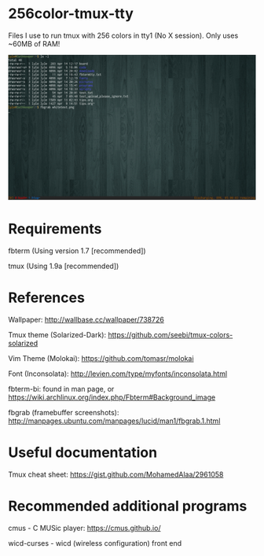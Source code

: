 256color-tmux-tty
=================

Files I use to run tmux with 256 colors in tty1 (No X session). Only uses ~60MB of RAM!

![Screenshot](screenshot.png)

Requirements
============

fbterm (Using version 1.7 [recommended])

tmux (Using 1.9a [recommended])


References
==========
Wallpaper: http://wallbase.cc/wallpaper/738726

Tmux theme (Solarized-Dark): https://github.com/seebi/tmux-colors-solarized

Vim Theme (Molokai): https://github.com/tomasr/molokai

Font (Inconsolata): http://levien.com/type/myfonts/inconsolata.html

fbterm-bi: found in man page, or https://wiki.archlinux.org/index.php/Fbterm#Background_image

fbgrab (framebuffer screenshots): http://manpages.ubuntu.com/manpages/lucid/man1/fbgrab.1.html

Useful documentation
====================
Tmux cheat sheet: https://gist.github.com/MohamedAlaa/2961058

Recommended additional programs
===============================

cmus - C MUSic player: https://cmus.github.io/

wicd-curses - wicd (wireless configuration) front end

